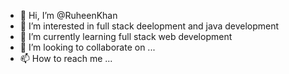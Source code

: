 - 👋 Hi, I’m @RuheenKhan
- 👀 I’m interested in full stack deelopment and java development
- 🌱 I’m currently learning full stack web development
- 💞️ I’m looking to collaborate on ...
- 📫 How to reach me ...

<!---
RuheenKhan/RuheenKhan is a ✨ special ✨ repository because its `README.md` (this file) appears on your GitHub profile.
You can click the Preview link to take a look at your changes.
--->
